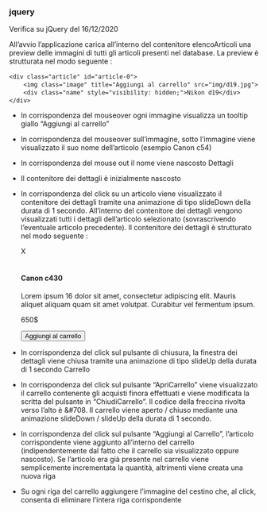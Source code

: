 ### jquery
Verifica su jQuery del 16/12/2020

All’avvio l’applicazione carica all’interno del contenitore elencoArticoli una preview delle
immagini di tutti gli articoli presenti nel database. La preview è strutturata nel modo seguente :

    <div class="article" id="article-0">
        <img class="image" title="Aggiungi al carrello" src="img/d19.jpg">
        <div class="name" style="visibility: hidden;">Nikon d19</div>
    </div>

* In corrispondenza del mouseover ogni immagine visualizza un tooltip giallo “Aggiungi al carrello”
* In corrispondenza del mouseover sull’immagine, sotto l’immagine viene visualizzato il suo nome
dell’articolo (esempio Canon c54)
* In corrispondenza del mouse out il nome viene nascosto
Dettagli
* Il contenitore dei dettagli è inizialmente nascosto
* In corrispondenza del click su un articolo viene visualizzato il contenitore dei dettagli tramite una
animazione di tipo slideDown della durata di 1 secondo.
All’interno del contenitore dei dettagli vengono visualizzati tutti i dettagli dell’articolo selezionato
(sovrascrivendo l’eventuale articolo precedente). Il contenitore dei dettagli è strutturato nel modo
seguente :
  

    <div class="details" style="">
        <div class="detail-close"> 
            <span> X </span> 
        </div>
        <div class="detail-img">
            <img src="">
        </div>
        <div class="detail-info">
            <h4 class="item-title">Canon c430</h4>
            <p>Lorem ipsum 16 dolor sit amet, consectetur adipiscing elit. Mauris aliquet aliquam quam sit amet volutpat. Curabitur vel fermentum ipsum.</p>
            <p>650$</p>
            <button class="item-add">Aggiungi al carrello</button>
        </div>
    </div>


* In corrispondenza del click sul pulsante di chiusura, la finestra dei dettagli viene chiusa tramite una
animazione di tipo slideUp della durata di 1 secondo
Carrello
* In corrispondenza del click sul pulsante “ApriCarrello” viene visualizzato il carrello contenente gli
acquisti finora effettuati e viene modificata la scritta del pulsante in “ChiudiCarrello”.
Il codice della freccina rivolta verso l’alto è &#708. Il carrello viene aperto / chiuso mediante una
animazione slideDown / slideUp della durata di 1 secondo.
* In corrispondenza del click sul pulsante “Aggiungi al Carrello”, l’articolo corrispondente viene
aggiunto all’interno del carrello (indipendentemente dal fatto che il carrello sia visualizzato oppure
nascosto). Se l’articolo era già presente nel carrello viene semplicemente incrementata la quantità,
altrimenti viene creata una nuova riga
* Su ogni riga del carrello aggiungere l’immagine del cestino che, al click, consenta di eliminare l’intera
riga corrispondente

